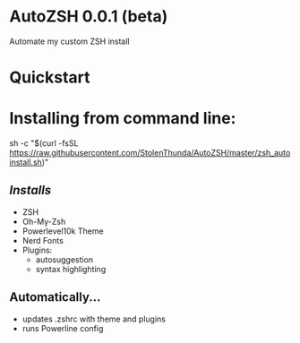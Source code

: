 # AutoZSH 0.0.1 (beta)
Automate my custom ZSH install
 
# Quickstart
# Installing from command line:
sh -c "$(curl -fsSL https://raw.githubusercontent.com/StolenThunda/AutoZSH/master/zsh_autoinstall.sh)"

## *Installs*
- ZSH
- Oh-My-Zsh
- Powerlevel10k Theme
- Nerd Fonts
- Plugins:
  - autosuggestion
  - syntax highlighting

## Automatically...
- updates .zshrc with theme and plugins
- runs Powerline config
